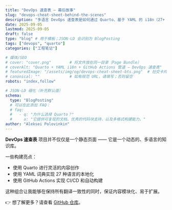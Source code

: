 ```yaml
---
title: "DevOps 速查表 — 幕后故事"
slug: "devops-cheat-sheet-behind-the-scenes"
description: "多语言 DevOps 速查表是如何通过 Quarto、基于 YAML 的 i18n（27+ 种语言）以及 GitHub Actions CI/CD 构建的。"
date: 2025-09-05
lastmod: 2025-09-05
draft: false
type: "blog" # 用于模板；JSON-LD 会识别为 BlogPosting
tags: ["devops", "quarto"]
categories: ["工程笔记"]

# 媒体/SEO
# cover: "cover.png"        # 将文件放在同一目录（Page Bundle）
# coverAlt: "Quarto + YAML i18n + GitHub Actions 管道 — DevOps 速查表"
# featuredImage: "/assets/img/og/devops-cheat-sheet-bts.png"  # 社交卡片（可选）
# canonical: ""             # 如有规范 URL，请填写；否则留空
robots: "index,follow"

# JSON-LD 细化（补充默认值）
schema:
  type: "BlogPosting"
  # 可以在此添加 FAQ：
  # faq:
  #   - q: "为什么选择 Quarto？"
  #     a: "它提供可复现的文档、优秀的代码块支持，以及多格式构建能力。"
author: "Aleksei Polovinkin"
---
```


**DevOps 速查表** 项目并不仅仅是一个静态页面 ——
它是一个动态的、多语言的知识库。

一些构建亮点：

- 使用 Quarto 进行灵活的内容创作
- 使用 YAML 词典实现 27 种语言的本地化
- 使用 GitHub Actions 实现 CI/CD 和自动构建

这种组合让我能够在保持所有翻译一致性的同时，保证内容模块化、易于扩展。

👉 想了解更多？请查看 [GitHub 仓库](https://github.com/Hackitect7/devops-cheat-sheet)。
